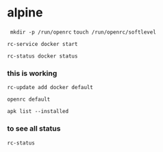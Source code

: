 # alpine



` mkdir -p /run/openrc`
`touch /run/openrc/softlevel`

`rc-service docker start`

`rc-status docker status`

### this is working

`rc-update add docker default`

`openrc default`


`apk list --installed`


### to see all status

`rc-status`
